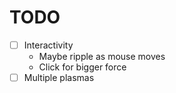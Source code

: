 # TODO

- [ ] Interactivity
    - Maybe ripple as mouse moves
    - Click for bigger force
- [ ] Multiple plasmas
